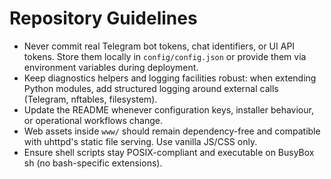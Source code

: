 # Repository Guidelines

- Never commit real Telegram bot tokens, chat identifiers, or UI API tokens. Store them locally in `config/config.json` or provide them via environment variables during deployment.
- Keep diagnostics helpers and logging facilities robust: when extending Python modules, add structured logging around external calls (Telegram, nftables, filesystem).
- Update the README whenever configuration keys, installer behaviour, or operational workflows change.
- Web assets inside `www/` should remain dependency-free and compatible with uhttpd's static file serving. Use vanilla JS/CSS only.
- Ensure shell scripts stay POSIX-compliant and executable on BusyBox sh (no bash-specific extensions).
